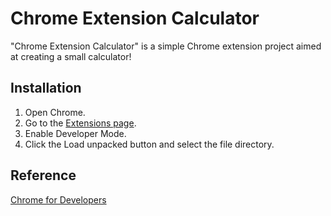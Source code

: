 # Chrome Extension Calculator

"Chrome Extension Calculator" is a simple Chrome extension project aimed at creating a small calculator!

## Installation

1. Open Chrome.
2. Go to the [Extensions page](chrome://extensions/).
3. Enable Developer Mode.
4. Click the Load unpacked button and select the file directory.

## Reference

[Chrome for Developers](https://developer.chrome.com/docs/extensions/mv3/)
